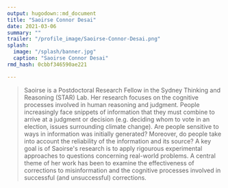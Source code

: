 ```yaml
---
output: hugodown::md_document
title: "Saoirse Connor Desai"
date: 2021-03-06
summary: ""
trailer: "/profile_image/Saoirse-Connor-Desai.png"
splash:
  image: "/splash/banner.jpg"
  caption: "Saoirse Connor Desai"
rmd_hash: 0cbbf346590ae221

---
```


> Saoirse is a Postdoctoral Research Fellow in the Sydney Thinking and Reasoning (STAR) Lab. Her research focuses on the cognitive processes involved in human reasoning and judgment. People increasingly face snippets of information that they must combine to arrive at a judgment or decision (e.g. deciding whom to vote in an election, issues surrounding climate change). Are people sensitive to ways in information was initially generated? Moreover, do people take into account the reliability of the information and its source? A key goal is of Saoirse's research is to apply rigourous experimental approaches to questions concerning real-world problems. A central theme of her work has been to examine the effectiveness of corrections to misinformation and the cognitive processes involved in successful (and unsuccessful) corrections.

